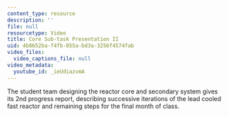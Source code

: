 ```yaml
---
content_type: resource
description: ''
file: null
resourcetype: Video
title: Core Sub-task Presentation II
uid: 4b8652ba-f4fb-055a-bd3a-3256f4574fab
video_files:
  video_captions_file: null
video_metadata:
  youtube_id: _ieUdiazvmA
---
```


The student team designing the reactor core and secondary system gives its 2nd progress report, describing successive iterations of the lead cooled fast reactor and remaining steps for the final month of class.